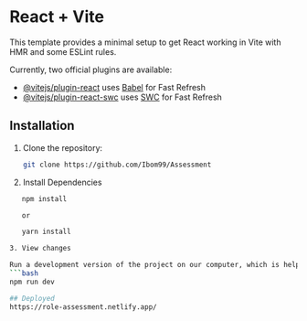 # React + Vite

This template provides a minimal setup to get React working in Vite with HMR and some ESLint rules.

Currently, two official plugins are available:

- [@vitejs/plugin-react](https://github.com/vitejs/vite-plugin-react/blob/main/packages/plugin-react/README.md) uses [Babel](https://babeljs.io/) for Fast Refresh
- [@vitejs/plugin-react-swc](https://github.com/vitejs/vite-plugin-react-swc) uses [SWC](https://swc.rs/) for Fast Refresh


## Installation

1. Clone the repository:

   ```bash
   git clone https://github.com/Ibom99/Assessment

2. Install Dependencies

```bash
   npm install

   or

   yarn install

3. View changes

Run a development version of the project on our computer, which is helpful for seeing and testing changes.
```bash
npm run dev

## Deployed
https://role-assessment.netlify.app/
